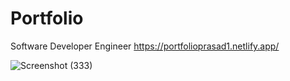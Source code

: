 # Portfolio
Software Developer Engineer 
https://portfolioprasad1.netlify.app/

![Screenshot (333)](https://github.com/Prasad0535/Portfolio/assets/91623698/683c3de1-82bc-4e9f-b82e-b265c29d6c2a)
